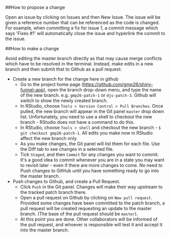 ##How to propose a change

Open an issue by clicking on Issues and then New Issue. The issue will be given a reference number that can be referenced as the code is changed. For example, when committing a fix for issue 1, a commit message which says 'Fixes #1' will automatically close the issue and hyperlink the commit to the issue.

##How to make a change

Avoid editing the master branch directly as that may cause merge conflicts which have to be resolved in the terminal. Instead, make edits in a new branch and then submit that to Github as a pull request:
* Create a new branch for the change here in github
  * Go to the project home page (https://github.com/gmp26/shiny-funnel-app), open the branch drop-down menu, and type the name of the new branch. e.g. `gmp26-patch-1` or `djs-patch-3`. Github will switch to show the newly created branch.
  * In RStudio, choose `Tools > Version Control > Pull Branches`. Once pulled, the new branch will appear in the Git panel `master` drop down list. Unfortunately, you need to use a shell to checkout the new branch - RStudio does not have a command to do this.
  * In RStudio, choose `Tools > shell` and checkout the new branch - `$ git checkout gmp26-patch-1`. All edits you make now in RStudio affect the new branch only.
  * As you make changes, the Git panel will list them for each file. Use the Diff tab to see changes in a selected file.
  * Tick `Staged`, and then `Commit` for any changes you want to commit. It's a good idea to commit whenever you are in a state you may want to revisit later - even if there are more changes to come. No need to Push changes to GitHub until you have something ready to go into the master branch.
* Push changes to Github, and create a Pull Request.
  * Click `Push` in the Git panel. Changes will make their way upstream to the tracked patch branch there.
  * Open a pull request on Github by clicking on `New pull request`. Provided some changes have been committed to the patch branch, a pull request will be created requesting an update to the master branch. (The base of the pull request should be `master`).
  * At this point you are done. Other collaborators will be informed of the pull request, and whoever is responsible will test it and accept it into the master branch.


